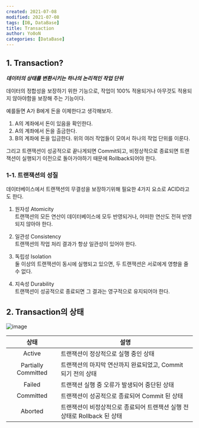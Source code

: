 ```yaml
---
created: 2021-07-08
modified: 2021-07-08
tags: [DB, DataBase]
title: Transaction
author: Yo0oN
categories: [DataBase]
---
```


## 1. Transaction?

***데이터의 상태를 변환시키는 하나의 논리적인 작업 단위***

데이터의 정합성을 보장하기 위한 기능으로, 작업이 100% 적용되거나 아무것도 적용되지 않아야함을 보장해 주는 기능이다.    

예를들면 A가 B에게 돈을 이체한다고 생각해보자.    
1. A의 계좌에서 돈이 있음을 확인한다.
2. A의 계좌에서 돈을 출금한다.
3. B의 계좌에 돈을 입금한다.
위의 여러 작업들이 모여서 하나의 작업 단위를 이룬다.    

그리고 트랜잭션이 성공적으로 끝나게되면 Commit되고, 비정상적으로 종료되면 트랜잭션이 실행되기 이전으로 돌아가야하기 때문에 Rollback되어야 한다.

### 1-1. 트랜잭션의 성질

데이터베이스에서 트랜잭션의 무결성을 보장하기위해 필요한 4가지 요소로 ACID라고도 한다.

1. 원자성 Atomicity    
트랜잭션의 모든 연산이 데이터베이스에 모두 반영되거나, 어떠한 연산도 전혀 반영되지 않아야 한다.

2. 일관성 Consistency    
트랜잭션의 작업 처리 결과가 항상 일관성이 있어야 한다.

3. 독립성 Isolation    
둘 이상의 트랜잭션이 동시에 실행되고 있으면, 두 트랜잭션은 서로에게 영향을 줄 수 없다.

4. 지속성 Durability    
트랜잭션이 성공적으로 종료되면 그 결과는 영구적으로 유지되어야 한다.



## 2. Transaction의 상태

![image](https://user-images.githubusercontent.com/53729311/124930320-306c5e00-e03c-11eb-9f16-0d6959338a37.png)

|상태|설명|
|:------:|------|
|Active|트랜잭션이 정상적으로 실행 중인 상태|
|Partially Committed|트랜잭션의 마지막 연산까지 완료되었고, Commit 되기 전의 상태|
|Failed|트랜잭션 실행 중 오류가 발생되어 중단된 상태|
|Committed|트랜잭션이 성공적으로 종료되어 Commit 된 상태|
|Aborted|트랜잭션이 비정상적으로 종료되어 트랜잭션 실행 전 상태로 Rollback 된 상태|
